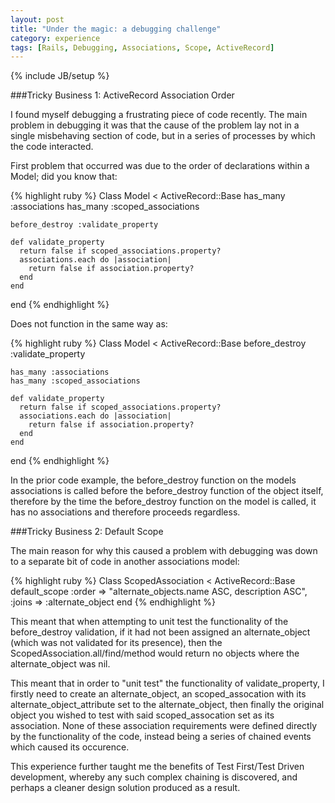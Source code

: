 ```yaml
---
layout: post
title: "Under the magic: a debugging challenge"
category: experience
tags: [Rails, Debugging, Associations, Scope, ActiveRecord]
---
```

{% include JB/setup %}

###Tricky Business 1: ActiveRecord Association Order

I found myself debugging a frustrating piece of code recently. The main problem in debugging it was that the cause of the problem lay not in a single misbehaving section of code, but in a series of processes by which the code interacted.

First problem that occurred was due to the order of declarations within a Model; did you know that:

{%  highlight ruby %}
  Class Model < ActiveRecord::Base
    has_many :associations
    has_many :scoped_associations

    before_destroy :validate_property

    def validate_property
      return false if scoped_associations.property?
      associations.each do |association|
        return false if association.property?
      end
    end
  end
{% endhighlight %}

Does not function in the same way as:

{%  highlight ruby %}
  Class Model < ActiveRecord::Base
    before_destroy :validate_property

    has_many :associations
    has_many :scoped_associations

    def validate_property
      return false if scoped_associations.property?
      associations.each do |association|
        return false if association.property?
      end
    end
  end
{% endhighlight %}

In the prior code example, the before_destroy function on the models associations is called before the before_destroy function of the object itself, therefore by the time the before_destroy function on the model is called, it has no associations and therefore proceeds regardless.

###Tricky Business 2: Default Scope

The main reason for why this caused a problem with debugging was down to a separate bit of code in another associations model:

{% highlight ruby %}
  Class ScopedAssociation < ActiveRecord::Base
    default_scope :order => "alternate_objects.name ASC, description ASC",
                  :joins => :alternate_object
  end
{% endhighlight %}

This meant that when attempting to unit test the functionality of the before_destroy validation, if it had not been assigned an alternate_object (which was not validated for its presence), then the ScopedAssociation.all/find/method would return no objects where the alternate_object was nil.

This meant that in order to "unit test" the functionality of validate_property, I firstly need to create an alternate_object, an scoped_assocation with its alternate_object_attribute set to the alternate_object, then finally the original object you wished to test with said scoped_assocation set as its association. None of these association requirements were defined directly by the functionality of the code, instead being a series of chained events which caused its occurence.

This experience further taught me the benefits of Test First/Test Driven development, whereby any such complex chaining is discovered, and perhaps a cleaner design solution produced as a result.
